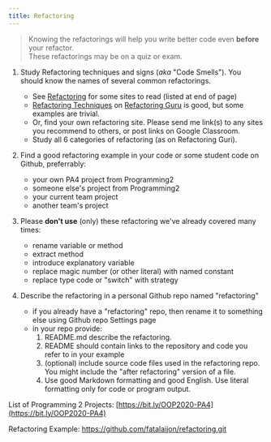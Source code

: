 ```yaml
---
title: Refactoring 
---
```


> Knowing the refactorings will help you write better code even **before** your refactor.   
> These refactorings may be on a quiz or exam.

1. Study Refactoring techniques and signs (*aka* "Code Smells").  You should know the names of several common refactorings.
   - See [Refactoring](/ISP/refactoring/) for some sites to read (listed at end of page)
   - [Refactoring Techniques](https://refactoring.guru/techniques) on  [Refactoring Guru](https://refactoring.guru/) is good, but some examples are trivial.
   - Or, find your own refactoring site. Please send me link(s) to any sites you recommend to others, or post links on Google Classroom.
   - Study all 6 categories of refactoring (as on Refactoring Guri).

2. Find a good refactoring example in your code or some student code on Github, preferrably:
   - your own PA4 project from Programming2
   - someone else's project from Programming2
   - your current team project
   - another team's project
3. Please **don't use** (only) these refactoring we've already covered many times:
   - rename variable or method
   - extract method
   - introduce explanatory variable
   - replace magic number (or other literal) with named constant
   - replace type code or "switch" with strategy

4. Describe the refactoring in a personal Github repo named "refactoring"
   - if you already have a "refactoring" repo, then rename it to something else using Github repo Settings page
   - in your repo provide:
     1. README.md  describe the refactoring.
     2. README should contain links to the repository and code you refer to in your example
     3. (optional) include source code files used in the refactoring repo. You might include the "after refactoring" version of a file.
     4. Use good Markdown formatting and good English.  Use literal formatting only for code or program output.


List of Programming 2 Projects: [https://bit.ly/OOP2020-PA4](https://bit.ly/OOP2020-PA4)

Refactoring Example:  https://github.com/fatalaijon/refactoring.git


   
